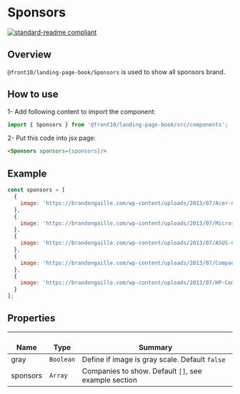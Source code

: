 # Sponsors

[![standard-readme compliant](https://img.shields.io/badge/standard--readme-OK-green.svg?style=flat-square)](https://github.com/RichardLitt/standard-readme)

## Overview

`@front10/landing-page-book/Sponsors` is used to show all sponsors brand.

## How to use

1- Add following content to import the component:

```js
import { Sponsors } from '@front10/landing-page-book/src/components';
```

2- Put this code into jsx page:

```html
<Sponsors sponsors={sponsors}/>
```

## Example

```js
const sponsors = [
  {
    image: 'https://brandongaille.com/wp-content/uploads/2013/07/Acer-Company-Logo.jpg'
  },
  {
    image: 'https://brandongaille.com/wp-content/uploads/2013/07/Microsoft-Company-Logo1.jpg'
  },
  {
    image: 'https://brandongaille.com/wp-content/uploads/2013/07/ASUS-Company-Logo.jpg'
  },
  {
    image: 'https://brandongaille.com/wp-content/uploads/2013/07/Compaq-Company-Logo.jpg'
  },
  {
    image: 'https://brandongaille.com/wp-content/uploads/2013/07/HP-Company-Logos.jpg'
  }
];
```

## Properties

| </br>Name | </br>Type | </br>Summary                                         |
| --------- | --------- | ---------------------------------------------------- |
| gray      | `Boolean` | Define if image is gray scale. Default `false`       |
| sponsors  | `Array`   | Companies to show. Default `[]`, see example section |
